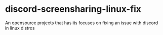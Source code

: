 # discord-screensharing-linux-fix
An opensource projects that has its focuses on fixing an issue with discord in linux distros
